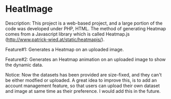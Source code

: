 HeatImage
=========

Description:
This project is a web-based project, and a large portion of the code was developed under PHP, HTML. The method of generating 
Heatmap comes from a Javascript library which is called Heatmap.js (http://www.patrick-wied.at/static/heatmapjs/).

Feature#1: Generates a Heatmap on an uploaded image.

Feature#2: Generates an Heatmap animation on an uploaded image to show the dynamic data.

Notice: Now the datasets has been provided are size-fixed, and they can't be either modfied or uploaded. A great idea to improve
this, is to add an account management feature, so that users can upload their own dataset and image at same time as their 
preference. I would add this in the future.
